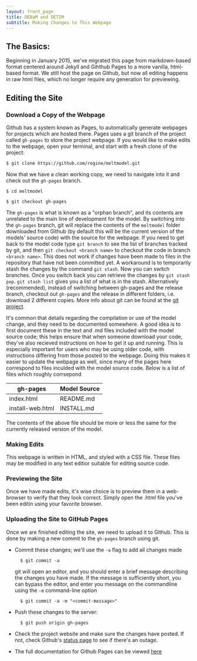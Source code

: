 ```yaml
---
layout: front_page
title: DEBaM and DETIM
subtitle: Making Changes to This Webpage
---
```

The Basics:
-----------

Beginning in January 2015, we've migrated this page from markdown-based format
centered around Jekyll and Gihthub Pages to a more vanilla, html-based format.
We still host the page on Github, but now all editing happens in raw html
files, which no longer require any generation for previewing.

Editing the Site
----------------

### Download a Copy of the Webpage
Github has a system known as Pages, to automatically generate webpages
for projects which are hosted there.  Pages uses a git branch
of the project called ```gh-pages``` to store the project webpage.
If you would like to make edits to the webpage, open your terminal,
and start with a fresh clone of the project:

    $ git clone https://github.com/regine/meltmodel.git

Now that we have a clean working copy, we need to navigate into it
and check out the ```gh-pages``` branch.

    $ cd meltmodel

    $ git checkout gh-pages

The ```gh-pages``` is what is known as a "orphan branch",
and its contents are unrelated to the main line of
development for the model. By switching into the ```gh-pages```
branch, git will replace the contents of the ```meltmodel```
folder downloaded from Github (by default this will be the
current version of the models' source code) with the source
for the webpage. If you need to get back to the model code
type ```git branch``` to see the list of branches tracked by
git, and then ```git checkout <branch name>``` to checkout
the code in branch ```<branch name>```. This does not work if changes have been
made to files in the repository that have not been committed yet.
A workaround is to temporarily stash the changes by the command ```git stash```.
Now you can switch branches. Once you switch back you can
retrieve the changes by ```git stash pop```. ```git stash list``` gives you a
list of what is in the stash.
Alternatively (recommended), instead of switching between gh-pages and the
release branch, checkout out ```gh-pages``` and the release in different folders,
i.e. download 2 different copies.
More info about git can be found at the [git project](http://git-scm.com).

It's common that details
regarding the compilation or use of the model change, and they need
to be documented somewhere. A good idea is to first document these
in the text and .md files included with the model source code;
this helps ensure that when someone download your code, they've also
recieved instructions on how to get it up and running. This is especially
important for users who may be using older code, with instructions
differing from those posted to the webpage. Doing this makes it easier
to update the webpage as well, since many of the pages here correspond
to files inculded with the model source code. Below is a list
of files which roughly corrsepond

<table>
  <thead>
    <tr>
      <th>gh-pages</th>
      <th>Model Source</th>
    </tr>
  </thead>
  <tbody>
    <tr>
      <td>index.html</td>
      <td>README.md</td>
    </tr>
    <tr>
      <td>install-web.html</td>
      <td>INSTALL.md</td>
    </tr>
  </tbody>
</table>

The contents of the above file should be more or less the same
for the currently released version of the model.

### Making Edits
This webpage is written in HTML, and styled with a CSS file.
These files may be modified in any text editior suitable for editing source code.

### Previewing the Site

Once we have made edits, it's wise choice is to preview them in a web-browser
to verify that they look correct. Simply open the .html file you've been editin
using your favorite browser.


### Uploading the Site to GitHub Pages

Once we are finished editing the site, we need to
upload it to Github. This is done by making a new
commit to the ```gh-pages``` branch using git.

- Commit these changes; we'll use the `-a` flag to add all changes made

        $ git commit -a

  git will open an editor, and you should enter a brief
  message describing the changes you have made.
  If the message is sufficiently short, you can bypass the
  editor, and enter you message on the commandline using the ```-m```
  command-line option

        $ git commit -a -m "<commit-message>"

- Push these changes to the server:

        $ git push origin gh-pages

- Check the project website and make sure the changes have posted. If not, check
Github's [status page](http://status.github.com) to see if there's an outage.

- The full documentation for Github Pages can be viewed [here](http://help.github.com/pages/)
